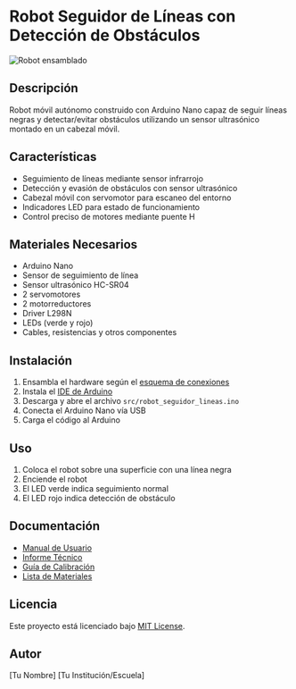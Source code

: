 # Robot Seguidor de Líneas con Detección de Obstáculos

![Robot ensamblado](docs/img/robot_assembled.jpg)

## Descripción
Robot móvil autónomo construido con Arduino Nano capaz de seguir líneas negras y detectar/evitar obstáculos utilizando un sensor ultrasónico montado en un cabezal móvil.

## Características
- Seguimiento de líneas mediante sensor infrarrojo
- Detección y evasión de obstáculos con sensor ultrasónico
- Cabezal móvil con servomotor para escaneo del entorno
- Indicadores LED para estado de funcionamiento
- Control preciso de motores mediante puente H

## Materiales Necesarios
- Arduino Nano
- Sensor de seguimiento de línea
- Sensor ultrasónico HC-SR04
- 2 servomotores
- 2 motorreductores
- Driver L298N
- LEDs (verde y rojo)
- Cables, resistencias y otros componentes

## Instalación
1. Ensambla el hardware según el [esquema de conexiones](hardware/connections.md)
2. Instala el [IDE de Arduino](https://www.arduino.cc/en/software)
3. Descarga y abre el archivo `src/robot_seguidor_lineas.ino`
4. Conecta el Arduino Nano vía USB
5. Carga el código al Arduino

## Uso
1. Coloca el robot sobre una superficie con una línea negra
2. Enciende el robot
3. El LED verde indica seguimiento normal
4. El LED rojo indica detección de obstáculo

## Documentación
- [Manual de Usuario](docs/manual.md)
- [Informe Técnico](docs/informe_tecnico.md)
- [Guía de Calibración](docs/calibracion.md)
- [Lista de Materiales](hardware/bom.md)

## Licencia
Este proyecto está licenciado bajo [MIT License](LICENSE).

## Autor
[Tu Nombre]
[Tu Institución/Escuela]